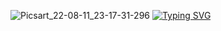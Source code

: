 ![Picsart_22-08-11_23-17-31-296](https://user-images.githubusercontent.com/109971912/184354484-7fc5a8c9-7d85-406b-ade9-c325bc4035b5.jpg)
[![Typing SVG](https://readme-typing-svg.herokuapp.com?size=30&color=06F705&background=000000&lines=%F0%9D%90%96%F0%9D%90%9E%F0%9D%90%A5%F0%9D%90%A5%F0%9D%90%9C%F0%9D%90%A8%F0%9D%90%A6%F0%9D%90%9E+%F0%9D%90%8C%F0%9D%90%B2+%F0%9D%90%86%F0%9D%90%A2%F0%9D%90%AD+%F0%9D%90%87%F0%9D%90%AE%F0%9D%90%9B%F0%9F%99%82%F0%9F%92%94;%F0%9D%90%88%F0%9D%90%AD%E2%80%99%F0%9D%90%AC++%F0%9D%90%81%F0%9D%90%AB%F0%9D%90%9A%F0%9D%90%A7%F0%9D%90%9D+%F0%9D%90%93%F0%9D%90%8E%F0%9D%90%94%F0%9D%90%85%F0%9D%90%88%F0%9D%90%90%F0%9F%99%82%F0%9F%98%88;%F0%9D%90%85%F0%9D%90%A8%F0%9D%90%A5%F0%9D%90%A5%F0%9D%90%A8%F0%9D%90%B0+%F0%9D%90%8C%F0%9D%90%B2+%F0%9D%90%86%F0%9D%90%A2%F0%9D%90%AD+%F0%9D%90%8C%F0%9D%90%B2+%F0%9D%90%86%F0%9D%90%A2%F0%9D%90%AD+%F0%9D%90%A1%F0%9D%90%AE%F0%9D%90%9B%F0%9F%98%8A;%F0%9D%90%85%F0%9D%90%A8%F0%9D%90%A5%F0%9D%90%A5%F0%9D%90%A8%F0%9D%90%B0+%F0%9D%90%8C%F0%9D%90%B2+%F0%9D%90%85%F0%9D%90%9B+%26+%F0%9D%90%8F%F0%9D%90%9A%F0%9D%90%A0%F0%9D%90%9E%F0%9F%98%8D%F0%9F%98%8A;%F0%9D%90%93%F0%9D%90%8E%F0%9D%90%94%F0%9D%90%85%F0%9D%90%88%F0%9D%90%90+%F0%9D%90%8E%F0%9D%90%A7+%F0%9D%90%85%F0%9D%90%A2%F0%9D%90%A5%F0%9D%90%9E%F0%9F%98%88%F0%9F%94%A5;%F0%9D%90%94%F0%9D%90%A4%F0%9D%90%B2+%F0%9D%90%81%F0%9D%90%B2%F0%9D%90%9E+%F0%9D%90%96%F0%9D%9F%96+%F0%9D%90%85%F0%9D%90%A8%F0%9D%90%AB+%F0%9D%90%94%F0%9D%90%A9%F0%9D%90%9D%F0%9D%90%9A%F0%9D%90%AD%F0%9D%90%9E+%F0%9D%90%93%F0%9D%90%A8%F0%9D%90%A8%F0%9D%90%A5%F0%9D%90%AC)](https://git.io/typing-svg)
